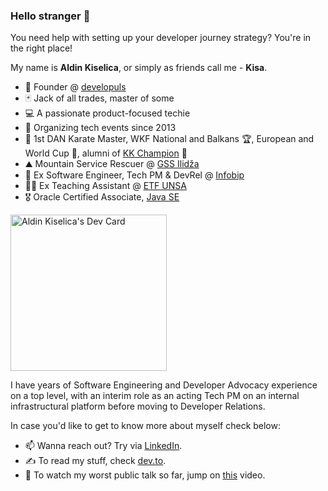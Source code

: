 ### Hello stranger 👋

You need help with setting up your developer journey strategy?
You're in the right place!

My name is **Aldin Kiselica**, or simply as friends call me - **Kisa**.
- 🥑 Founder @ [developuls](https://www.linkedin.com/company/developuls)
- 🃏 Jack of all trades, master of some
- 💻 A passionate product-focused techie
- 🎤 Organizing tech events since 2013
- 🥋 1st DAN Karate Master, WKF National and Balkans 🏆, European and World Cup 🥉, alumni of [KK Champion](https://kkchampion.ba/) 🥊
- ⛰ Mountain Service Rescuer @ [GSS Ilidža](https://gss.ba/)
- 🎯 Ex Software Engineer, Tech PM & DevRel @ [Infobip](https://infobip.com/)
- 👨‍🏫 Ex Teaching Assistant @ [ETF UNSA](https://www.etf.unsa.ba/)
- 🎖️ Oracle Certified Associate, [Java SE](https://www.credly.com/badges/ca8754df-0e82-41f9-be36-3dfad6d3c26b)

<a href="https://app.daily.dev/kiselitza"><img src="https://api.daily.dev/devcards/v2/wmyiR105exUAMUi0AIxh6.png?type=default&r=gz2" width="250" alt="Aldin Kiselica's Dev Card"/></a>

I have years of Software Engineering and Developer Advocacy experience on a top level, with an interim role as an acting Tech PM on an internal infrastructural platform before moving to Developer Relations.

In case you'd like to get to know more about myself check below:
- 📫 Wanna reach out? Try via [LinkedIn](https://www.linkedin.com/in/kiselitza/).
- ✍️ To read my stuff, check [dev.to](https://dev.to/kiselitza).
- 🎤 To watch my worst public talk so far, jump on [this](https://www.youtube.com/watch?v=fchgo2z5vnc) video.
